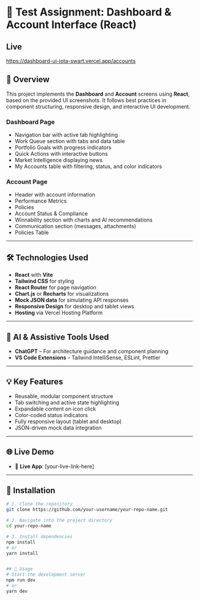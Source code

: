 # 🧪 Test Assignment: Dashboard & Account Interface (React)

## Live
https://dashboard-ui-iota-swart.vercel.app/accounts

## 📌 Overview

This project implements the **Dashboard** and **Account** screens using **React**, based on the provided UI screenshots. It follows best practices in component structuring, responsive design, and interactive UI development.

### Dashboard Page
- Navigation bar with active tab highlighting  
- Work Queue section with tabs and data table  
- Portfolio Goals with progress indicators  
- Quick Actions with interactive buttons  
- Market Intelligence displaying news  
- My Accounts table with filtering, status, and color indicators  

### Account Page
- Header with account information  
- Performance Metrics  
- Policies  
- Account Status & Compliance  
- Winnability section with charts and AI recommendations  
- Communication section (messages, attachments)  
- Policies Table  

---

## 🛠️ Technologies Used

- **React** with **Vite**
- **Tailwind CSS** for styling
- **React Router** for page navigation
- **Chart.js** or **Recharts** for visualizations
- **Mock JSON data** for simulating API responses
- **Responsive Design** for desktop and tablet views
- **Hosting** via Vercel Hosting Platform

---

## 🤖 AI & Assistive Tools Used

- **ChatGPT** – For architecture guidance and component planning
- **VS Code Extensions** – Tailwind IntelliSense, ESLint, Prettier

---

## 💡 Key Features

- Reusable, modular component structure
- Tab switching and active state highlighting
- Expandable content on icon click
- Color-coded status indicators
- Fully responsive layout (tablet and desktop)
- JSON-driven mock data integration

---

## 🌐 Live Demo

- 🔗 **Live App**: [your-live-link-here]  

---

## 🧩 Installation

```bash
# 1. Clone the repository
git clone https://github.com/your-username/your-repo-name.git

# 2. Navigate into the project directory
cd your-repo-name

# 3. Install dependencies
npm install
# or
yarn install


## 🧩 Usage
# Start the development server
npm run dev
# or
yarn dev
